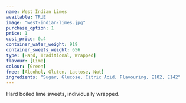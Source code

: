 ```yaml
---
name: West Indian Limes
available: TRUE
image: "west-indian-limes.jpg"
purchase_option: 1
price: 1
cost_price: 0.4
container_water_weight: 919
container_sweets_weight: 656
type: [Hard, Traditional, Wrapped]
flavour: [Lime]
colour: [Green]
free: [Alcohol, Gluten, Lactose, Nut]
ingredients: "Sugar, Glucose, Citric Acid, Flavouring, E102, E142"
---
```

Hard boiled lime sweets, individually wrapped.